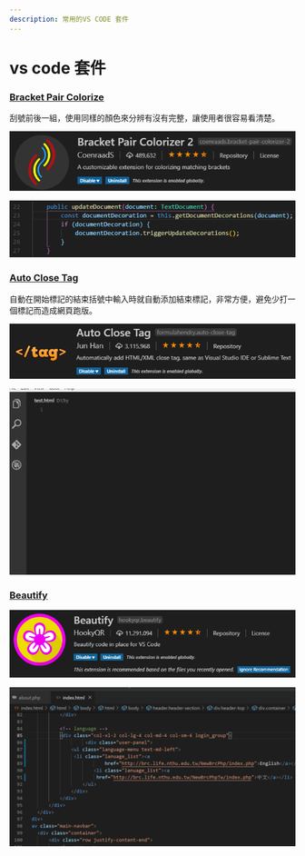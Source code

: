 ```yaml
---
description: 常用的VS CODE 套件
---
```


# vs code 套件

### [Bracket Pair Colorize](https://marketplace.visualstudio.com/items?itemName=CoenraadS.bracket-pair-colorizer)

刮號前後一組，使用同樣的顏色來分辨有沒有完整，讓使用者很容易看清楚。

![](../../.gitbook/assets/image%20%2810%29.png)

![](../../.gitbook/assets/image%20%2832%29.png)

### [Auto Close Tag](https://marketplace.visualstudio.com/items?itemName=formulahendry.auto-close-tag)

自動在開始標記的結束括號中輸入時就自動添加結束標記，非常方便，避免少打一個標記而造成網頁跑版。

![](../../.gitbook/assets/image%20%289%29.png)

![](../../.gitbook/assets/usage.gif)

### [Beautify](https://marketplace.visualstudio.com/items?itemName=HookyQR.beautify)

![](../../.gitbook/assets/image%20%2811%29.png)

![](../../.gitbook/assets/p1.gif)

